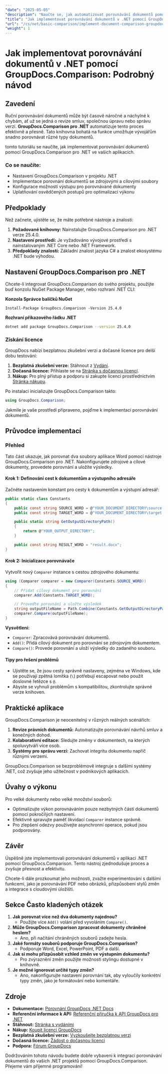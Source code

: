 ```yaml
---
"date": "2025-05-05"
"description": "Naučte se, jak automatizovat porovnávání dokumentů pomocí nástroje GroupDocs.Comparison pro .NET. Tato podrobná příručka vám pomůže bezproblémově nastavit, konfigurovat a spustit porovnávání."
"title": "Jak implementovat porovnávání dokumentů v .NET pomocí GroupDocs.Comparison – Podrobný návod"
"url": "/cs/net/basic-comparison/implement-document-comparison-groupdocs-net/"
"weight": 1
---
```


# Jak implementovat porovnávání dokumentů v .NET pomocí GroupDocs.Comparison: Podrobný návod

## Zavedení

Ruční porovnávání dokumentů může být časově náročné a náchylné k chybám, ať už se jedná o revize smluv, společnou úpravu nebo správu verzí. **GroupDocs.Comparison pro .NET** automatizuje tento proces efektivně a přesně. Tato knihovna bohatá na funkce umožňuje vývojářům snadno porovnávat různé typy dokumentů.

tomto tutoriálu se naučíte, jak implementovat porovnávání dokumentů pomocí GroupDocs.Comparison pro .NET ve vašich aplikacích.

### Co se naučíte:
- Nastavení GroupDocs.Comparison v projektu .NET
- Implementace porovnání dokumentů se zdrojovými a cílovými soubory
- Konfigurace možností výstupu pro porovnávané dokumenty
- Uplatňování osvědčených postupů pro optimalizaci výkonu

## Předpoklady

Než začnete, ujistěte se, že máte potřebné nástroje a znalosti:
1. **Požadované knihovny:** Nainstalujte GroupDocs.Comparison pro .NET verze 25.4.0.
2. **Nastavení prostředí:** Je vyžadováno vývojové prostředí s nainstalovaným .NET Core nebo .NET Framework.
3. **Předpoklady znalostí:** Základní znalost jazyka C# a znalost ekosystému .NET bude výhodou.

## Nastavení GroupDocs.Comparison pro .NET

Chcete-li integrovat GroupDocs.Comparison do svého projektu, použijte buď konzolu NuGet Package Manager, nebo rozhraní .NET CLI:

**Konzola Správce balíčků NuGet**
```plaintext
Install-Package GroupDocs.Comparison -Version 25.4.0
```

**Rozhraní příkazového řádku .NET**
```bash
dotnet add package GroupDocs.Comparison --version 25.4.0
```

### Získání licence

GroupDocs nabízí bezplatnou zkušební verzi a dočasné licence pro delší dobu testování:
1. **Bezplatná zkušební verze:** Stáhnout z [Vydání](https://releases.groupdocs.com/comparison/net/).
2. **Dočasná licence:** Přihlaste se na [Stránka s dočasnou licencí](https://purchase.groupdocs.com/temporary-license/).
3. **Nákup:** Pro plný přístup a podporu si zakupte licenci prostřednictvím [Stránka nákupu](https://purchase.groupdocs.com/buy).

Po instalaci inicializujte GroupDocs.Comparison takto:
```csharp
using GroupDocs.Comparison;
```

Jakmile je vaše prostředí připraveno, pojďme k implementaci porovnávání dokumentů.

## Průvodce implementací

### Přehled
Tato část ukazuje, jak porovnat dva soubory aplikace Word pomocí nástroje GroupDocs.Comparison pro .NET. Nakonfigurujete zdrojové a cílové dokumenty, provedete porovnání a uložíte výsledky.

#### Krok 1: Definování cest k dokumentům a výstupního adresáře
Začněte nastavením konstant pro cesty k dokumentům a výstupní adresář:
```csharp
public static class Constants
{
    public const string SOURCE_WORD = @"YOUR_DOCUMENT_DIRECTORY\source.docx";
    public const string TARGET_WORD = @"YOUR_DOCUMENT_DIRECTORY\target.docx";

    public static string GetOutputDirectoryPath()
    {
        return @"YOUR_OUTPUT_DIRECTORY";
    }

    public const string RESULT_WORD = "result.docx";
}
```

#### Krok 2: Inicializace porovnávače
Vytvořit nový `Comparer` instance s cestou zdrojového dokumentu:
```csharp
using (Comparer comparer = new Comparer(Constants.SOURCE_WORD))
{
    // Přidat cílový dokument pro porovnání
    comparer.Add(Constants.TARGET_WORD);

    // Proveďte porovnání a uložte výsledek
    string outputFileName = Path.Combine(Constants.GetOutputDirectoryPath(), Constants.RESULT_WORD);
    comparer.Compare(outputFileName);
}
```

**Vysvětlení:**
- `Comparer`: Zpracovává porovnávání dokumentů.
- `Add()`: Přidá cílový dokument pro porovnání se zdrojovým dokumentem.
- `Compare()`: Provede porovnání a uloží výsledky do zadaného souboru.

#### Tipy pro řešení problémů
- Ujistěte se, že jsou cesty správně nastaveny, zejména ve Windows, kde se používají zpětná lomítka (`\`) potřebují escapovat nebo použít doslovné řetězce s `@`.
- Abyste se vyhnuli problémům s kompatibilitou, zkontrolujte správné verze knihoven.

## Praktické aplikace

GroupDocs.Comparison je neocenitelný v různých reálných scénářích:
1. **Revize právních dokumentů:** Automatizujte porovnávání návrhů smluv a konečných dohod.
2. **Kolaborativní editace:** Sledujte změny v dokumentech, na kterých spoluvytváří více osob.
3. **Systémy pro správu verzí:** Zachovat integritu dokumentu napříč různými verzemi.

GroupDocs.Comparison se bezproblémově integruje s dalšími systémy .NET, což zvyšuje jeho užitečnost v podnikových aplikacích.

## Úvahy o výkonu

Pro velké dokumenty nebo velké množství souborů:
- Optimalizujte výkon porovnáváním pouze nezbytných částí dokumentů pomocí pokročilých nastavení.
- Efektivně spravujte paměť likvidací `Comparer` instance správně.
- Pro zlepšení odezvy používejte asynchronní operace, pokud jsou podporovány.

## Závěr

Úspěšně jste implementovali porovnávání dokumentů v aplikaci .NET pomocí GroupDocs.Comparison. Tento nástroj zjednodušuje proces a zvyšuje přesnost a efektivitu.

Chcete-li dále prozkoumat jeho možnosti, zvažte experimentování s dalšími funkcemi, jako je porovnávání PDF nebo obrázků, přizpůsobení stylů změn a integrace s cloudovými úložišti.

## Sekce Často kladených otázek

1. **Jak porovnat více než dva dokumenty najednou?**
   - Použijte více `Add()` volání před vyvoláním `Compare()`.
2. **Může GroupDocs.Comparison zpracovat dokumenty chráněné heslem?**
   - Ano, při načítání chráněných souborů zadejte hesla.
3. **Jaké formáty souborů podporuje GroupDocs.Comparison?**
   - Podporuje Word, Excel, PowerPoint, PDF a další.
4. **Jak si mohu přizpůsobit vzhled změn ve výstupním dokumentu?**
   - Pro zvýraznění změn použijte možnosti stylingu dostupné v knihovně.
5. **Je možné ignorovat určité typy změn?**
   - Ano, nakonfigurujte nastavení porovnání tak, aby vyloučily konkrétní typy změn, jako je formátování nebo komentáře.

## Zdroje
- **Dokumentace:** [Porovnání GroupDocs .NET Docs](https://docs.groupdocs.com/comparison/net/)
- **Referenční informace k API:** [Referenční příručka k API GroupDocs pro .NET](https://reference.groupdocs.com/comparison/net/)
- **Stáhnout:** [Stránka s vydáními](https://releases.groupdocs.com/comparison/net/)
- **Nákup:** [Koupit licenci GroupDocs](https://purchase.groupdocs.com/buy)
- **Bezplatná zkušební verze:** [Vyzkoušejte bezplatnou verzi](https://releases.groupdocs.com/comparison/net/)
- **Dočasná licence:** [Žádost o dočasnou licenci](https://purchase.groupdocs.com/temporary-license/)
- **Podpora:** [Fórum GroupDocs](https://forum.groupdocs.com/c/comparison/)

Dodržováním tohoto návodu budete dobře vybaveni k integraci porovnávání dokumentů do vašich .NET projektů pomocí GroupDocs.Comparison. Přejeme vám příjemné programování!
